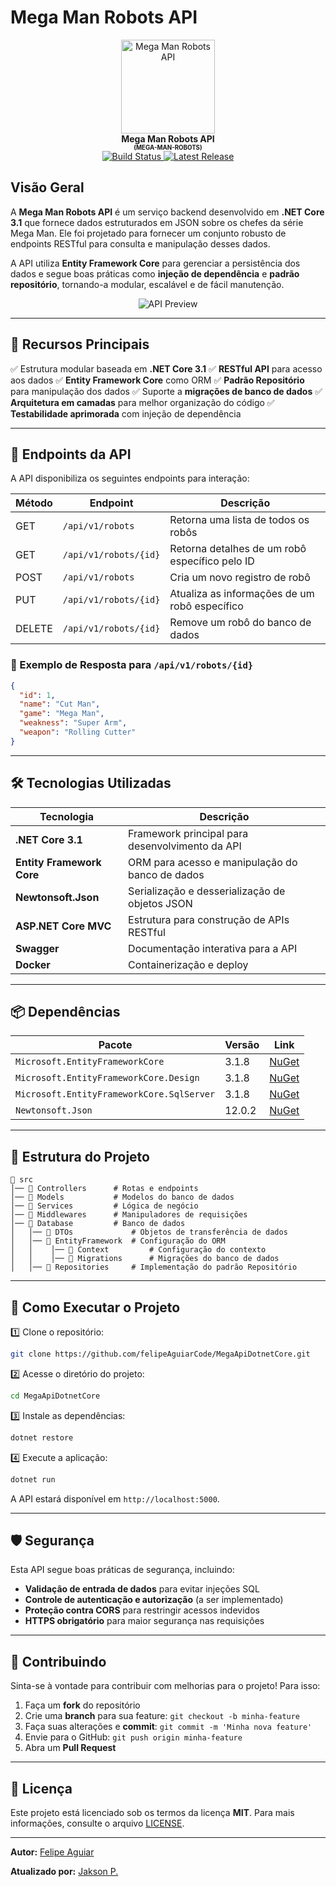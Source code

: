 # Mega Man Robots API

<p align="center">
  <img src="./_docs/assets/icon.png" alt="Mega Man Robots API" width="150" />
  <br />
  <b>Mega Man Robots API</b>
  <br />
  <sub><sup><b>(MEGA-MAN-ROBOTS)</b></sup></sub>
  <br />
  <a href="https://github.com/felipeAguiarCode/MegaApiDotnetCore/actions/workflows/build.yml">
    <img src="https://github.com/felipeAguiarCode/MegaApiDotnetCore/actions/workflows/build.yml/badge.svg" alt="Build Status" />
  </a>
  <a href="https://github.com/felipeAguiarCode/MegaApiDotnetCore/releases/latest">
    <img src="https://img.shields.io/github/v/release/felipeAguiarCode/MegaApiDotnetCore" alt="Latest Release" />
  </a>
</p>

## Visão Geral

A **Mega Man Robots API** é um serviço backend desenvolvido em **.NET Core 3.1** que fornece dados estruturados em JSON sobre os chefes da série Mega Man. Ele foi projetado para fornecer um conjunto robusto de endpoints RESTful para consulta e manipulação desses dados.

A API utiliza **Entity Framework Core** para gerenciar a persistência dos dados e segue boas práticas como **injeção de dependência** e **padrão repositório**, tornando-a modular, escalável e de fácil manutenção.

<p align="center">
  <img src="./_docs/assets/carbon.png" alt="API Preview" />
</p>

---

## 📌 Recursos Principais

✅ Estrutura modular baseada em **.NET Core 3.1**
✅ **RESTful API** para acesso aos dados
✅ **Entity Framework Core** como ORM
✅ **Padrão Repositório** para manipulação dos dados
✅ Suporte a **migrações de banco de dados**
✅ **Arquitetura em camadas** para melhor organização do código
✅ **Testabilidade aprimorada** com injeção de dependência

---

## 🚀 Endpoints da API

A API disponibiliza os seguintes endpoints para interação:

| Método  | Endpoint              | Descrição |
|---------|----------------------|-------------------------------------------|
| GET     | `/api/v1/robots`     | Retorna uma lista de todos os robôs |
| GET     | `/api/v1/robots/{id}` | Retorna detalhes de um robô específico pelo ID |
| POST    | `/api/v1/robots`     | Cria um novo registro de robô |
| PUT     | `/api/v1/robots/{id}` | Atualiza as informações de um robô específico |
| DELETE  | `/api/v1/robots/{id}` | Remove um robô do banco de dados |

### 🔹 Exemplo de Resposta para `/api/v1/robots/{id}`
```json
{
  "id": 1,
  "name": "Cut Man",
  "game": "Mega Man",
  "weakness": "Super Arm",
  "weapon": "Rolling Cutter"
}
```

---

## 🛠 Tecnologias Utilizadas

| Tecnologia | Descrição |
|------------|--------------------------------------------------|
| **.NET Core 3.1** | Framework principal para desenvolvimento da API |
| **Entity Framework Core** | ORM para acesso e manipulação do banco de dados |
| **Newtonsoft.Json** | Serialização e desserialização de objetos JSON |
| **ASP.NET Core MVC** | Estrutura para construção de APIs RESTful |
| **Swagger** | Documentação interativa para a API |
| **Docker** | Containerização e deploy |

---

## 📦 Dependências

| Pacote | Versão | Link |
|------------|---------|--------------------------------------------------|
| `Microsoft.EntityFrameworkCore` | 3.1.8 | [NuGet](https://www.nuget.org/packages/Microsoft.EntityFrameworkCore/3.1.8) |
| `Microsoft.EntityFrameworkCore.Design` | 3.1.8 | [NuGet](https://www.nuget.org/packages/Microsoft.EntityFrameworkCore.Design/3.1.8) |
| `Microsoft.EntityFrameworkCore.SqlServer` | 3.1.8 | [NuGet](https://www.nuget.org/packages/Microsoft.EntityFrameworkCore.SqlServer/3.1.8) |
| `Newtonsoft.Json` | 12.0.2 | [NuGet](https://www.nuget.org/packages/Newtonsoft.Json/12.0.2) |

---

## 📂 Estrutura do Projeto

```
📂 src
│── 📂 Controllers      # Rotas e endpoints
│── 📂 Models           # Modelos do banco de dados
│── 📂 Services         # Lógica de negócio
│── 📂 Middlewares      # Manipuladores de requisições
│── 📂 Database         # Banco de dados
│   │── 📂 DTOs             # Objetos de transferência de dados
│   │── 📂 EntityFramework  # Configuração do ORM
│   │    │── 📂 Context         # Configuração do contexto
│   │    │── 📂 Migrations      # Migrações do banco de dados
│   │── 📂 Repositories     # Implementação do padrão Repositório
```

---

## 🎯 Como Executar o Projeto

1️⃣ Clone o repositório:
```sh
git clone https://github.com/felipeAguiarCode/MegaApiDotnetCore.git
```

2️⃣ Acesse o diretório do projeto:
```sh
cd MegaApiDotnetCore
```

3️⃣ Instale as dependências:
```sh
dotnet restore
```

4️⃣ Execute a aplicação:
```sh
dotnet run
```

A API estará disponível em `http://localhost:5000`.

---

## 🛡️ Segurança

Esta API segue boas práticas de segurança, incluindo:
- **Validação de entrada de dados** para evitar injeções SQL
- **Controle de autenticação e autorização** (a ser implementado)
- **Proteção contra CORS** para restringir acessos indevidos
- **HTTPS obrigatório** para maior segurança nas requisições

---

## 📝 Contribuindo

Sinta-se à vontade para contribuir com melhorias para o projeto! Para isso:
1. Faça um **fork** do repositório
2. Crie uma **branch** para sua feature: `git checkout -b minha-feature`
3. Faça suas alterações e **commit**: `git commit -m 'Minha nova feature'`
4. Envie para o GitHub: `git push origin minha-feature`
5. Abra um **Pull Request**

---

## 📜 Licença

Este projeto está licenciado sob os termos da licença **MIT**. Para mais informações, consulte o arquivo [LICENSE](https://github.com/felipeAguiarCode/MegaApiDotnetCore/blob/main/LICENSE).

---

**Autor:** [Felipe Aguiar](https://github.com/felipeAguiarCode)

**Atualizado por:** [Jakson P.](https://github.com/jpsvcv)
